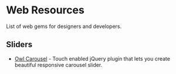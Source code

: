 Web Resources
=============

List of web gems for designers and developers.

## Sliders

 * [Owl Carousel](http://owlgraphic.com/owlcarousel/index.html) - Touch enabled jQuery plugin that lets you create beautiful responsive carousel slider.
